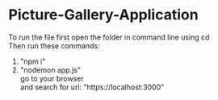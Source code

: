 # Picture-Gallery-Application

To run the file first open the folder in command line using cd <br />
Then run these commands: <br />
1) "npm i" <br />
2) "nodemon app.js" <br />
go to your browser <br />
and search for url: "https://localhost:3000"
